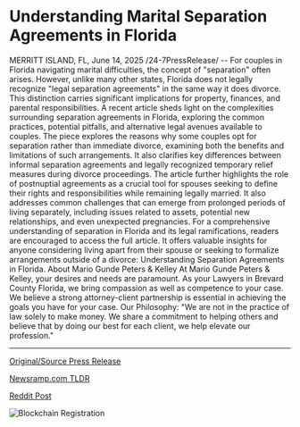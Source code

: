 # Understanding Marital Separation Agreements in Florida

MERRITT ISLAND, FL, June 14, 2025 /24-7PressRelease/ -- For couples in Florida navigating marital difficulties, the concept of "separation" often arises. However, unlike many other states, Florida does not legally recognize "legal separation agreements" in the same way it does divorce. This distinction carries significant implications for property, finances, and parental responsibilities.  A recent article sheds light on the complexities surrounding separation agreements in Florida, exploring the common practices, potential pitfalls, and alternative legal avenues available to couples. The piece explores the reasons why some couples opt for separation rather than immediate divorce, examining both the benefits and limitations of such arrangements. It also clarifies key differences between informal separation agreements and legally recognized temporary relief measures during divorce proceedings.  The article further highlights the role of postnuptial agreements as a crucial tool for spouses seeking to define their rights and responsibilities while remaining legally married. It also addresses common challenges that can emerge from prolonged periods of living separately, including issues related to assets, potential new relationships, and even unexpected pregnancies.  For a comprehensive understanding of separation in Florida and its legal ramifications, readers are encouraged to access the full article. It offers valuable insights for anyone considering living apart from their spouse or seeking to formalize arrangements outside of a divorce: Understanding Separation Agreements in Florida.  About Mario Gunde Peters & Kelley  At Mario Gunde Peters & Kelley, your desires and needs are paramount. As your Lawyers in Brevard County Florida, we bring compassion as well as competence to your case. We believe a strong attorney-client partnership is essential in achieving the goals you have for your case.  Our Philosophy: "We are not in the practice of law solely to make money. We share a commitment to helping others and believe that by doing our best for each client, we help elevate our profession." 

---

[Original/Source Press Release](https://www.24-7pressrelease.com/press-release/523807/understanding-marital-separation-agreements-in-florida)
                    

[Newsramp.com TLDR](https://newsramp.com/curated-news/navigating-separation-in-florida-legal-insights-and-alternatives/9bfff0bb7e714345f4824bcfb76c9505) 

 



[Reddit Post](https://www.reddit.com/r/newsramp/comments/1lb2qzs/navigating_separation_in_florida_legal_insights/) 



![Blockchain Registration](https://cdn.newsramp.app/24-7PressRelease/qrcode/256/14/icyM8Ax.webp)